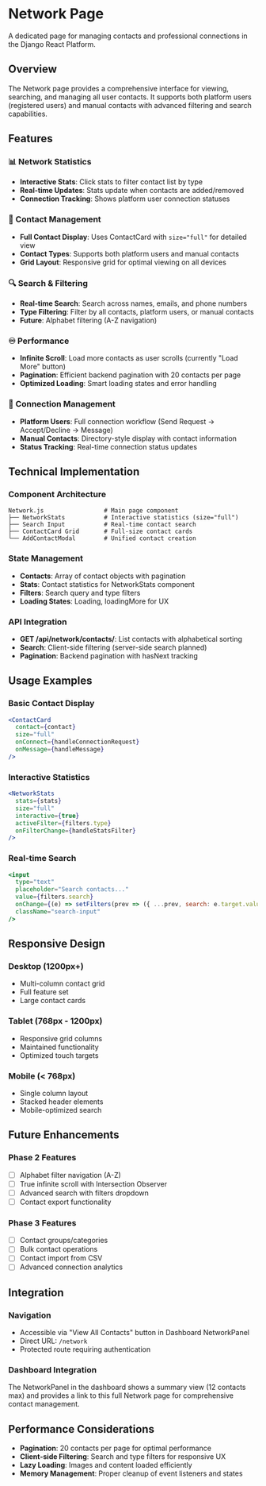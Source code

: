 # Network Page

A dedicated page for managing contacts and professional connections in the Django React Platform.

## Overview

The Network page provides a comprehensive interface for viewing, searching, and managing all user contacts. It supports both platform users (registered users) and manual contacts with advanced filtering and search capabilities.

## Features

### 📊 Network Statistics
- **Interactive Stats**: Click stats to filter contact list by type
- **Real-time Updates**: Stats update when contacts are added/removed
- **Connection Tracking**: Shows platform user connection statuses

### 👥 Contact Management
- **Full Contact Display**: Uses ContactCard with `size="full"` for detailed view
- **Contact Types**: Supports both platform users and manual contacts
- **Grid Layout**: Responsive grid for optimal viewing on all devices

### 🔍 Search & Filtering
- **Real-time Search**: Search across names, emails, and phone numbers
- **Type Filtering**: Filter by all contacts, platform users, or manual contacts
- **Future**: Alphabet filtering (A-Z navigation)

### ♾️ Performance
- **Infinite Scroll**: Load more contacts as user scrolls (currently "Load More" button)
- **Pagination**: Efficient backend pagination with 20 contacts per page
- **Optimized Loading**: Smart loading states and error handling

### 🔗 Connection Management
- **Platform Users**: Full connection workflow (Send Request → Accept/Decline → Message)
- **Manual Contacts**: Directory-style display with contact information
- **Status Tracking**: Real-time connection status updates

## Technical Implementation

### Component Architecture
```
Network.js                 # Main page component
├── NetworkStats           # Interactive statistics (size="full")
├── Search Input           # Real-time contact search
├── ContactCard Grid       # Full-size contact cards
└── AddContactModal        # Unified contact creation
```

### State Management
- **Contacts**: Array of contact objects with pagination
- **Stats**: Contact statistics for NetworkStats component
- **Filters**: Search query and type filters
- **Loading States**: Loading, loadingMore for UX

### API Integration
- **GET /api/network/contacts/**: List contacts with alphabetical sorting
- **Search**: Client-side filtering (server-side search planned)
- **Pagination**: Backend pagination with hasNext tracking

## Usage Examples

### Basic Contact Display
```jsx
<ContactCard
  contact={contact}
  size="full"
  onConnect={handleConnectionRequest}
  onMessage={handleMessage}
/>
```

### Interactive Statistics
```jsx
<NetworkStats 
  stats={stats}
  size="full"
  interactive={true}
  activeFilter={filters.type}
  onFilterChange={handleStatsFilter}
/>
```

### Real-time Search
```jsx
<input
  type="text"
  placeholder="Search contacts..."
  value={filters.search}
  onChange={(e) => setFilters(prev => ({ ...prev, search: e.target.value }))}
  className="search-input"
/>
```

## Responsive Design

### Desktop (1200px+)
- Multi-column contact grid
- Full feature set
- Large contact cards

### Tablet (768px - 1200px)
- Responsive grid columns
- Maintained functionality
- Optimized touch targets

### Mobile (< 768px)
- Single column layout
- Stacked header elements
- Mobile-optimized search

## Future Enhancements

### Phase 2 Features
- [ ] Alphabet filter navigation (A-Z)
- [ ] True infinite scroll with Intersection Observer
- [ ] Advanced search with filters dropdown
- [ ] Contact export functionality

### Phase 3 Features
- [ ] Contact groups/categories
- [ ] Bulk contact operations
- [ ] Contact import from CSV
- [ ] Advanced connection analytics

## Integration

### Navigation
- Accessible via "View All Contacts" button in Dashboard NetworkPanel
- Direct URL: `/network`
- Protected route requiring authentication

### Dashboard Integration
The NetworkPanel in the dashboard shows a summary view (12 contacts max) and provides a link to this full Network page for comprehensive contact management.

## Performance Considerations

- **Pagination**: 20 contacts per page for optimal performance
- **Client-side Filtering**: Search and type filters for responsive UX
- **Lazy Loading**: Images and content loaded efficiently
- **Memory Management**: Proper cleanup of event listeners and states
